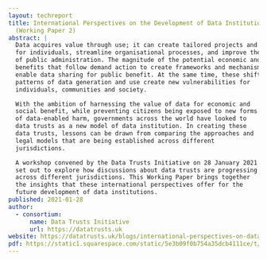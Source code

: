 ```yaml
---
layout: techreport
title: International Perspectives on the Development of Data Institutions
  (Working Paper 2)
abstract: |
  Data acquires value through use; it can create tailored projects and services
  for individuals, streamline organisational processes, and improve the delivery
  of public administration. The magnitude of the potential economic and social
  benefits that follow demand action to create frameworks and mechanisms that
  enable data sharing for public benefit. At the same time, these shifting
  patterns of data generation and use create new vulnerabilities for
  individuals, communities and society.

  With the ambition of harnessing the value of data for economic and
  social benefit, while preventing citizens being exposed to new forms
  of data-enabled harm, governments across the world have looked to
  data trusts as a new model of data institution. In creating these
  data trusts, lessons can be drawn from comparing the approaches and
  legal models that are being established across different
  jurisdictions.

  A workshop convened by the Data Trusts Initiative on 28 January 2021
  set out to explore how discussions about data trusts are progressing
  across different jurisdictions. This Working Paper brings together
  the insights that these international perspectives offer for the
  future development of data institutions.
published: 2021-01-28
author:
  - consortium:
      name: Data Trusts Initiative
      url: https://datatrusts.uk
website: https://datatrusts.uk/blogs/international-perspectives-on-data-institutions-lessons-for-data-trusts
pdf: https://static1.squarespace.com/static/5e3b09f0b754a35dcb4111ce/t/603ce3325e1da817afe6b193/1614603061204/WP+2+-+DTI+-+global+perspectives.pdf
---
```

